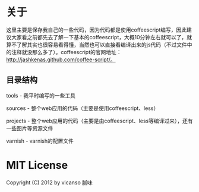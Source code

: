 # 关于
这里主要是保存我自己的一些代码，因为代码都是使用coffeescript编写，因此建议大家看之前都先去了解一下基本的coffeescript，大概10分钟左右就可以了，就算不了解其实也很容易看得懂，当然也可以直接看编译出来的js代码（不过文件中的注释就没那么多了）。coffeescript的官网地址：http://jashkenas.github.com/coffee-script/。

## 目录结构
tools - 我平时编写的一些工具

sources - 整个web应用的代码（主要是使用coffeescript、less）

projects - 整个web应用的代码（主要是由coffeescript、less等编译过来），还有一些图片等资源文件

varnish - varnish的配置文件


MIT License
===========
  Copyright (C) 2012 by vicanso 腻味
